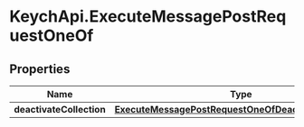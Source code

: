 # KeychApi.ExecuteMessagePostRequestOneOf

## Properties

Name | Type | Description | Notes
------------ | ------------- | ------------- | -------------
**deactivateCollection** | [**ExecuteMessagePostRequestOneOfDeactivateCollection**](ExecuteMessagePostRequestOneOfDeactivateCollection.md) |  | 


